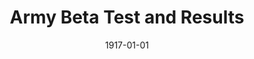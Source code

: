--- 
title: Army Beta Test and Results 
layout: "tc-single"
hasContentInGallery: true
date: 1917-01-01
--- 